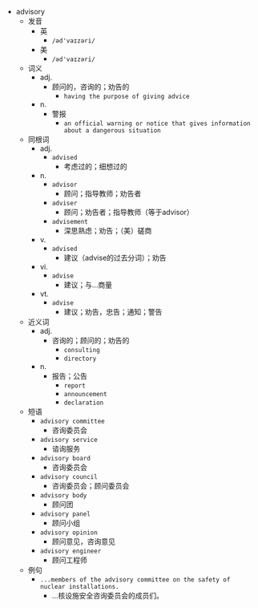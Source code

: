 - advisory
  - 发音
    - 英
      - `/əd'vaɪzəri/`
    - 美
      - `/əd'vaɪzəri/`
  - 词义
    - adj.
      - 顾问的，咨询的；劝告的
        - `having the purpose of giving advice`
    - n.
      - 警报
        - `an official warning or notice that gives information about a dangerous situation`
  - 同根词
    - adj.
      - `advised`
        - 考虑过的；细想过的
    - n.
      - `advisor`
        - 顾问；指导教师；劝告者
      - `adviser`
        - 顾问；劝告者；指导教师（等于advisor）
      - `advisement`
        - 深思熟虑；劝告；（美）磋商
    - v.
      - `advised`
        - 建议（advise的过去分词）；劝告
    - vi.
      - `advise`
        - 建议；与…商量
    - vt.
      - `advise`
        - 建议；劝告，忠告；通知；警告
  - 近义词
    - adj.
      - 咨询的；顾问的；劝告的
        - `consulting`
        - `directory`
    - n.
      - 报告；公告
        - `report`
        - `announcement`
        - `declaration`
  - 短语
    - `advisory committee`
      - 咨询委员会 
    - `advisory service`
      - 谘询服务 
    - `advisory board`
      - 咨询委员会 
    - `advisory council`
      - 咨询委员会；顾问委员会 
    - `advisory body`
      - 顾问团 
    - `advisory panel`
      - 顾问小组 
    - `advisory opinion`
      - 顾问意见，咨询意见 
    - `advisory engineer`
      - 顾问工程师 
  - 例句
    - `...members of the advisory committee on the safety of nuclear installations.`
      - …核设施安全咨询委员会的成员们。

